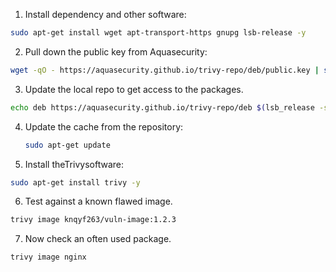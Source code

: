 1.  Install dependency and other software:

   ```bash
   sudo apt-get install wget apt-transport-https gnupg lsb-release -y
   ```
    
2.  Pull down the public key from Aquasecurity:

   ```bash
   wget -qO - https://aquasecurity.github.io/trivy-repo/deb/public.key | sudo apt-key add -
   ```
    
3.  Update the local repo to get access to the packages.  

   ```bash
   echo deb https://aquasecurity.github.io/trivy-repo/deb $(lsb_release -sc) main | \sudo tee -a /etc/apt/sources.list.d/trivy.list
   ```
    
4. Update the cache from the repository:

   ```bash
   sudo apt-get update
   ```
    
5.  Install theTrivysoftware:

   ```bash
   sudo apt-get install trivy -y
   ```
    
6.  Test against a known flawed image. 

   ```bash
   trivy image knqyf263/vuln-image:1.2.3
   ```
    
7.  Now check an often used package.

   ```bash
   trivy image nginx
   ```
    

